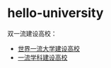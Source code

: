 # hello-university

双一流建设高校：
* [世界一流大学建设高校](world-class-universities.md)
* [一流学科建设高校](first-class-disciplines.md)
